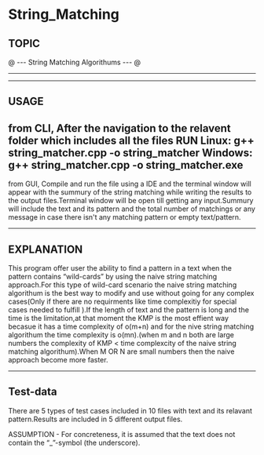 # String_Matching

TOPIC
------------------------------------------------------------------------------------------------------------------------------------------------
@ --- String Matching Algorithums --- @

------------------------------------------------------------------------------------------------------------------------------------------------

------------------------------------------------------------------------------------------------------------------------------------------------
USAGE
------------------------------------------------------------------------------------------------------------------------------------------------
from CLI,
After the navigation to the relavent folder which includes all the files
RUN
	Linux: g++ string_matcher.cpp -o string_matcher
	Windows: g++ string_matcher.cpp -o string_matcher.exe
------------------------------------------------------------------------------------------------------------------------------------------------
from GUI,
Compile and run the file using a IDE and the terminal window will appear with the summury of the string matching while writing the results to the output files.Terminal window will be open till getting any input.Summury will include the text and its pattern and the total number of matchings or any message in case there isn't any matching pattern or empty text/pattern.

------------------------------------------------------------------------------------------------------------------------------------------------
EXPLANATION
------------------------------------------------------------------------------------------------------------------------------------------------
This program offer user the ability to find a pattern in a text when the pattern contains “wild-cards” by using the naive string matching approach.For this type of wild-card scenario the naive string matching algorithum is the best way to modify and use without going for any complex cases(Only if there are no requirments like time complexitiy for special cases needed to fulfill ).If the length of text and the pattern is long and the time is the limitation,at that moment the KMP is the most effient way becasue it has a time complexity of o(m+n) and for the nive string matching algorithum the time complexity is o(mn).(when m and n both are large numbers the complexity of KMP < time complexcity of the naive string matching algorithum).When M OR N are small numbers then the naive approach become more faster.

------------------------------------------------------------------------------------------------------------------------------------------------
Test-data
------------------------------------------------------------------------------------------------------------------------------------------------
There are 5 types of test cases included in 10 files with text and its relavant pattern.Results are included in 5 different output files.

ASSUMPTION - For concreteness, it is assumed that the text does not contain the “_”-symbol (the underscore).
